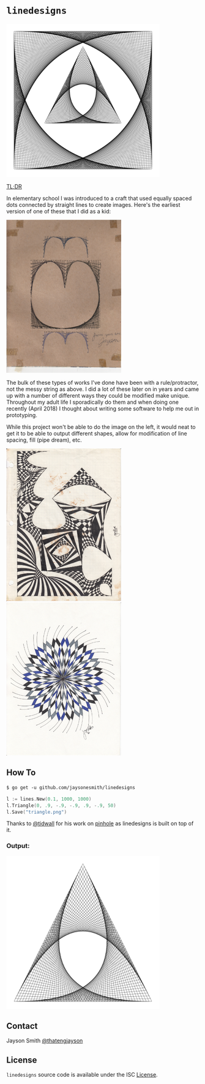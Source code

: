 # `linedesigns`

<img src="assets/recttri.png" width="400" height="400" alt="hello">

<a href="#how-to">TL;DR</a>

In elementary school I was introduced to a craft that used equally spaced dots connected by straight lines to create images. Here's the earliest version of one of these that I did as a kid:

<img src="assets/early.jpg" width="300" height="400" alt="iloveyoumom">

The bulk of these types of works I've done have been with a rule/protractor, not the messy string as above. I did a lot of these later on in years and came up with a number of different ways they could be modified make unique. Throughout my adult life I sporadically do them and when doing one recently (April 2018) I thought about writing some software to help me out in prototyping.

While this project won't be able to do the image on the left, it would neat to get it to be able to output different shapes, allow for modification of line spacing, fill (pipe dream), etc.

<img src="assets/02.jpg" width="300" height="400" alt="iloveyoumom">
<img src="assets/07.jpg" width="300" height="400" alt="iloveyoumom">



## How To

```
$ go get -u github.com/jaysonesmith/linedesigns
```

```go
l := lines.New(0.1, 1000, 1000)
l.Triangle(0, .9, -.9, -.9, .9, -.9, 50)
l.Save("triangle.png")
```

Thanks to [@tidwall](http://twitter.com/tidwall) for his work on [pinhole](https://github.com/tidwall/pinhole) as linedesigns is built on top of it.

### Output:

<img src="assets/triangle.png" width="400" height="400" alt="triangle">

## Contact

Jayson Smith [@thatengjayson](http://twitter.com/thatengjayson)

## License

`linedesigns` source code is available under the ISC [License](/LICENSE).